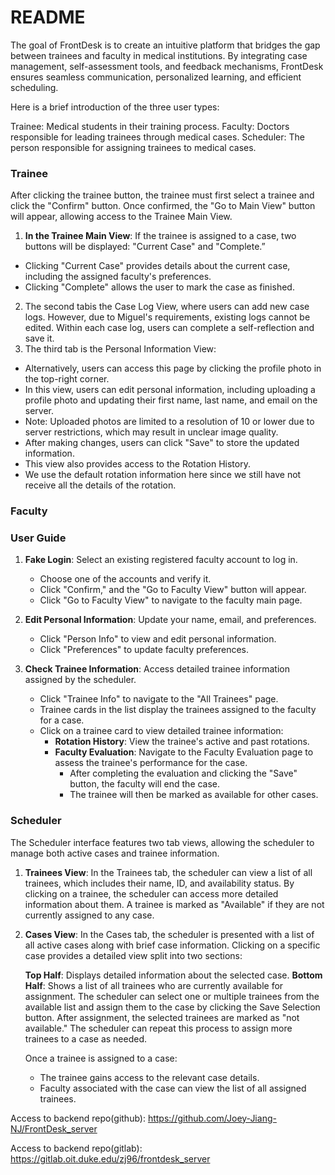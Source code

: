 # README

The goal of FrontDesk is to create an intuitive platform that bridges the gap between trainees and faculty in medical institutions. By integrating case management, self-assessment tools, and feedback mechanisms, FrontDesk ensures seamless communication, personalized learning, and efficient scheduling. 

Here is a brief introduction of the three user types:

Trainee: Medical students in their training process.
Faculty: Doctors responsible for leading trainees through medical cases.
Scheduler: The person responsible for assigning trainees to medical cases.

### Trainee

After clicking the trainee button, the trainee must first select a trainee and click the "Confirm" button. Once confirmed, the "Go to Main View" button will appear, allowing access to the Trainee Main View.

1. **In the Trainee Main View**:
   If the trainee is assigned to a case, two buttons will be displayed: "Current Case" and "Complete.”

  -  Clicking "Current Case" provides details about the current case, including the assigned faculty's preferences.
  -  Clicking "Complete" allows the user to mark the case as finished.

2. The second tabis the Case Log View, where users can add new case logs. However, due to Miguel's requirements, existing logs cannot be edited. Within each case log, users can complete a self-reflection and save it.
3. The third tab is the Personal Information View:

  - Alternatively, users can access this page by clicking the profile photo in the top-right corner.
  - In this view, users can edit personal information, including uploading a profile photo and updating their first name, last name, and email on the server.
  - Note: Uploaded photos are limited to a resolution of 10 or lower due to server restrictions, which may result in unclear image quality.
  - After making changes, users can click "Save" to store the updated information.
  - This view also provides access to the Rotation History.
  - We use the default rotation information here since we still have not receive all the details of the rotation.

### Faculty

### User Guide

1. **Fake Login**: Select an existing registered faculty account to log in.  
   - Choose one of the accounts and verify it.  
   - Click "Confirm," and the "Go to Faculty View" button will appear.  
   - Click "Go to Faculty View" to navigate to the faculty main page.  

2. **Edit Personal Information**: Update your name, email, and preferences.  
   - Click "Person Info" to view and edit personal information.  
   - Click "Preferences" to update faculty preferences.  

3. **Check Trainee Information**: Access detailed trainee information assigned by the scheduler.  
   - Click "Trainee Info" to navigate to the "All Trainees" page.  
   - Trainee cards in the list display the trainees assigned to the faculty for a case.  
   - Click on a trainee card to view detailed trainee information:  
     - **Rotation History**: View the trainee's active and past rotations.  
     - **Faculty Evaluation**: Navigate to the Faculty Evaluation page to assess the trainee's performance for the case.  
       - After completing the evaluation and clicking the "Save" button, the faculty will end the case.  
       - The trainee will then be marked as available for other cases.

### Scheduler

The Scheduler interface features two tab views, allowing the scheduler to manage both active cases and trainee information.

1. **Trainees View**:
   In the Trainees tab, the scheduler can view a list of all trainees, which includes their name, ID, and availability status. By clicking on a trainee, the scheduler can access more detailed information about them. A trainee is marked as "Available" if they are not currently assigned to any case.

2. **Cases View**:
   In the Cases tab, the scheduler is presented with a list of all active cases along with brief case information. Clicking on a specific case provides a detailed view split into two sections:

   **Top Half**: Displays detailed information about the selected case.
   **Bottom Half**: Shows a list of all trainees who are currently available for assignment.
   The scheduler can select one or multiple trainees from the available list and assign them to the case by clicking the Save Selection button. After assignment, the selected trainees are marked as "not available." The scheduler can repeat this process to assign more trainees to a case as needed.

   Once a trainee is assigned to a case:

   - The trainee gains access to the relevant case details.
   - Faculty associated with the case can view the list of all assigned trainees.
   

Access to backend repo(github): https://github.com/Joey-Jiang-NJ/FrontDesk_server

Access to backend repo(gitlab): https://gitlab.oit.duke.edu/zj96/frontdesk_server
